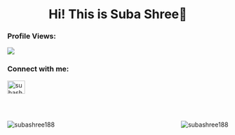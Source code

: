 <h1 align="center">Hi! This is Suba Shree👋</h1>

<h3>Profile Views: </h3>
<p align="left"> <img src="https://profile-counter.glitch.me/subashree188/count.svg" /></p> 

<h3 align="left">Connect with me:</h3>
<p align="left">

<a href="https://linkedin.com/in/subashreevs" target="blank"><img align="center" src="https://raw.githubusercontent.com/rahuldkjain/github-profile-readme-generator/master/src/images/icons/Social/linked-in-alt.svg" alt="subashreevs" height="30" width="40" /></a>
</p>
<br><br>
<p style="float: left"><img src="https://github-readme-stats.vercel.app/api/top-langs?username=subashree188&show_icons=true&locale=en&layout=compact" alt="subashree188" /></p>
<p style="float: right"><img src="https://github-readme-stats.vercel.app/api?username=subashree188&show_icons=true&locale=en" alt="subashree188" /></p>
